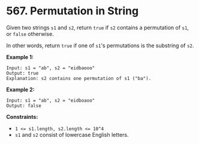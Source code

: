 # 567. Permutation in String

Given two strings `s1` and `s2`, return `true` if `s2` contains a permutation of `s1`, or `false` otherwise.

In other words, return `true` if one of `s1`'s permutations is the substring of `s2`.

**Example 1:**

```()
Input: s1 = "ab", s2 = "eidbaooo"
Output: true
Explanation: s2 contains one permutation of s1 ("ba").
```

**Example 2:**

```()
Input: s1 = "ab", s2 = "eidboaoo"
Output: false
```

**Constraints:**

- `1 <= s1.length, s2.length <= 10^4`
- `s1` and `s2` consist of lowercase English letters.
